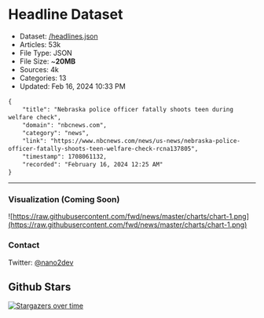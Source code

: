 # Headline Dataset

- Dataset: [/headlines.json](https://raw.githubusercontent.com/fwd/news/master/headlines.json) 
- Articles: 53k
- File Type: JSON
- File Size: ~**20MB**
- Sources: 4k
- Categories: 13
- Updated: Feb 16, 2024 10:33 PM

```
{
    "title": "Nebraska police officer fatally shoots teen during welfare check",
    "domain": "nbcnews.com",
    "category": "news",
    "link": "https://www.nbcnews.com/news/us-news/nebraska-police-officer-fatally-shoots-teen-welfare-check-rcna137805",
    "timestamp": 1708061132,
    "recorded": "February 16, 2024 12:25 AM"
}
```

---

### Visualization (Coming Soon)

![https://raw.githubusercontent.com/fwd/news/master/charts/chart-1.png](https://raw.githubusercontent.com/fwd/news/master/charts/chart-1.png)

### Contact 

Twitter: [@nano2dev](https://twitter.com/nano2dev)

## Github Stars

[![Stargazers over time](https://starchart.cc/fwd/news.svg)](https://starchart.cc/fwd/news)

